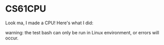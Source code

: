 # CS61CPU

Look ma, I made a CPU! Here's what I did:

warning: the test bash can only be run in Linux environment, or errors will occur.

